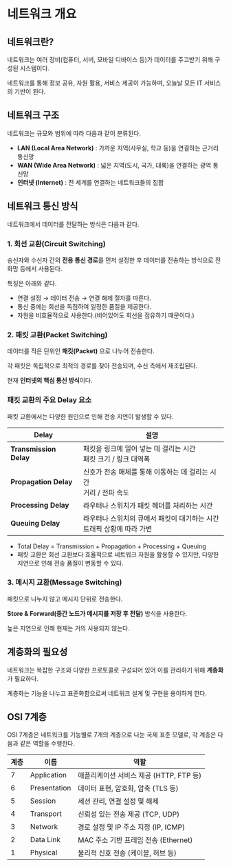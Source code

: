 # 네트워크 개요

## 네트워크란?
네트워크는 여러 장비(컴퓨터, 서버, 모바일 디바이스 등)가 데이터를 주고받기 위해 구성된 시스템이다.

네트워크를 통해 정보 공유, 자원 활용, 서비스 제공이 가능하며, 오늘날 모든 IT 서비스의 기반이 된다.

## 네트워크 구조
네트워크는 규모와 범위에 따라 다음과 같이 분류된다.
- **LAN (Local Area Network)** : 가까운 지역(사무실, 학교 등)을 연결하는 근거리 통신망
- **WAN (Wide Area Network)** : 넓은 지역(도시, 국가, 대륙)을 연결하는 광역 통신망
- **인터넷 (Internet)** : 전 세계를 연결하는 네트워크들의 집합

## 네트워크 통신 방식
네트워크에서 데이터를 전달하는 방식은 다음과 같다.

### 1. 회선 교환(Circuit Switching)
송신자와 수신자 간의 **전용 통신 경로**를 먼저 설정한 후 데이터를 전송하는 방식으로 전화망 등에서 사용된다.

특징은 아래와 같다.
- 연결 설정 → 데이터 전송 → 연결 해제 절차를 따른다.
- 통신 중에는 회선을 독점하여 일정한 품질을 제공한다.
- 자원을 비효율적으로 사용한다.(비어있어도 회선을 점유하기 때문이다.)

### 2. 패킷 교환(Packet Switching)
데이터를 작은 단위인 **패킷(Packet)** 으로 나누어 전송한다.

각 패킷은 독립적으로 최적의 경로를 찾아 전송되며, 수신 측에서 재조립된다.

현재 **인터넷의 핵심 통신 방식**이다.

### 패킷 교환의 주요 Delay 요소
패킷 교환에서는 다양한 원인으로 인해 전송 지연이 발생할 수 있다.

| Delay | 설명 |
|-------|------|
| **Transmission Delay** | 패킷을 링크에 밀어 넣는 데 걸리는 시간<br>패킷 크기 / 링크 대역폭 |
| **Propagation Delay** | 신호가 전송 매체를 통해 이동하는 데 걸리는 시간<br>거리 / 전파 속도 |
| **Processing Delay** | 라우터나 스위치가 패킷 헤더를 처리하는 시간 |
| **Queuing Delay** | 라우터나 스위치의 큐에서 패킷이 대기하는 시간<br>트래픽 상황에 따라 가변 |

- Total Delay = Transmission + Propagation + Processing + Queuing
- 패킷 교환은 회선 교환보다 효율적으로 네트워크 자원을 활용할 수 있지만, 다양한 지연으로 인해 전송 품질이 변동할 수 있다.

### 3. 메시지 교환(Message Switching)
패킷으로 나누지 않고 메시지 단위로 전송한다.

**Store & Forward(중간 노드가 메시지를 저장 후 전달)** 방식을 사용한다.

높은 지연으로 인해 현재는 거의 사용되지 않는다.

## 계층화의 필요성
네트워크는 복잡한 구조와 다양한 프로토콜로 구성되어 있어 이를 관리하기 위해 **계층화**가 필요하다.

계층화는 기능을 나누고 표준화함으로써 네트워크 설계 및 구현을 용이하게 한다.

## OSI 7계층
OSI 7계층은 네트워크를 기능별로 7개의 계층으로 나눈 국제 표준 모델로, 각 계층은 다음과 같은 역할을 수행한다.

| 계층 | 이름 | 역할 |
|---|---|---|
| 7 | Application | 애플리케이션 서비스 제공 (HTTP, FTP 등) |
| 6 | Presentation | 데이터 표현, 암호화, 압축 (TLS 등) |
| 5 | Session | 세션 관리, 연결 설정 및 해제 |
| 4 | Transport | 신뢰성 있는 전송 제공 (TCP, UDP) |
| 3 | Network | 경로 설정 및 IP 주소 지정 (IP, ICMP) |
| 2 | Data Link | MAC 주소 기반 프레임 전송 (Ethernet) |
| 1 | Physical | 물리적 신호 전송 (케이블, 허브 등) |
